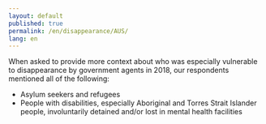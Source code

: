 ```yaml
---
layout: default
published: true
permalink: /en/disappearance/AUS/
lang: en
---
```


When asked to provide more context about who was especially vulnerable to disappearance by government agents in 2018, our respondents mentioned all of the following:
-	Asylum seekers and refugees
-	People with disabilities, especially Aboriginal and Torres Strait Islander people, involuntarily detained and/or lost in mental health facilities 


